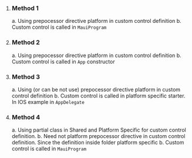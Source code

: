 ﻿1. ### Method 1
    a. Using prepocessor directive platform in custom control definition
    b. Custom control is called in <code>MauiProgram</code>

2. ### Method 2
    a. Using prepocessor directive platform in custom control definition
    b. Custom control is called in <code>App</code> constructor

3. ### Method 3
    a. Using (or can be not use) prepocessor directive platform in custom control definition
    b. Custom control is called in platform specific starter. In IOS example in <code>AppDelegate</code>

4. ### Method 4
    a. Using partial class in Shared and Platform Specific for custom control definition.
    b. Need not platform prepocessor directive in custom control definition. Since the definition inside folder platform specific
    b. Custom control is called in <code>MauiProgram</code>